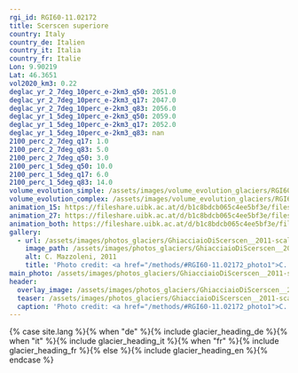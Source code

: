 ```yaml
---
rgi_id: RGI60-11.02172
title: Scerscen superiore
country: Italy
country_de: Italien
country_it: Italia
country_fr: Italie
Lon: 9.90219
Lat: 46.3651
vol2020_km3: 0.22
deglac_yr_2_7deg_10perc_e-2km3_q50: 2051.0
deglac_yr_2_7deg_10perc_e-2km3_q17: 2047.0
deglac_yr_2_7deg_10perc_e-2km3_q83: 2056.0
deglac_yr_1_5deg_10perc_e-2km3_q50: 2059.0
deglac_yr_1_5deg_10perc_e-2km3_q17: 2052.0
deglac_yr_1_5deg_10perc_e-2km3_q83: nan
2100_perc_2_7deg_q17: 1.0
2100_perc_2_7deg_q83: 5.0
2100_perc_2_7deg_q50: 3.0
2100_perc_1_5deg_q50: 10.0
2100_perc_1_5deg_q17: 6.0
2100_perc_1_5deg_q83: 14.0
volume_evolution_simple: /assets/images/volume_evolution_glaciers/RGI60-11.02172_simple_en.png
volume_evolution_complex: /assets/images/volume_evolution_glaciers/RGI60-11.02172_complex_en.png
animation_15: https://fileshare.uibk.ac.at/d/b1c8bdcb065c4ee5bf3e/files/?p=%2FRGI60-11.02172_%2B1.5%C2%B0C.mp4&dl=1
animation_27: https://fileshare.uibk.ac.at/d/b1c8bdcb065c4ee5bf3e/files/?p=%2FRGI60-11.02172_%2B2.7%C2%B0C.mp4&dl=1
animation_both: https://fileshare.uibk.ac.at/d/b1c8bdcb065c4ee5bf3e/files/?p=%2FRGI60-11.02172_both.mp4&dl=1
gallery:
  - url: /assets/images/photos_glaciers/GhiacciaioDiScerscen__2011-scaled.jpg
    image_path: /assets/images/photos_glaciers/GhiacciaioDiScerscen__2011-scaled.jpg
    alt: C. Mazzoleni, 2011
    title: 'Photo credit: <a href="/methods/#RGI60-11.02172_photo1">C. Mazzoleni, 2011</a>'
main_photo: /assets/images/photos_glaciers/GhiacciaioDiScerscen__2011-scaled.jpg
header:
  overlay_image: /assets/images/photos_glaciers/GhiacciaioDiScerscen__2011-scaled.jpg
  teaser: /assets/images/photos_glaciers/GhiacciaioDiScerscen__2011-scaled.jpg
  caption: 'Photo credit: <a href="/methods/#RGI60-11.02172_photo1">C. Mazzoleni, 2011</a>'
---
```

{% case site.lang %}{% when "de" %}{% include glacier_heading_de %}{% when "it" %}{% include glacier_heading_it %}{% when "fr" %}{% include glacier_heading_fr %}{% else %}{% include glacier_heading_en %}{% endcase %}